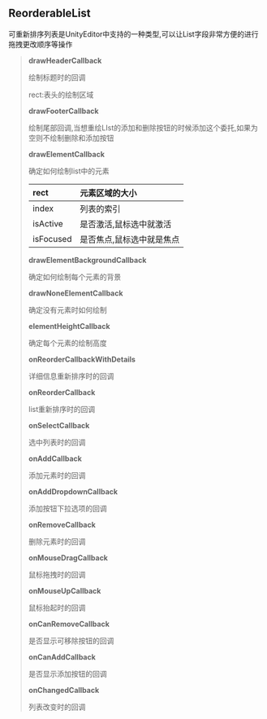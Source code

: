 ## ReorderableList

可重新排序列表是UnityEditor中支持的一种类型,可以让List字段非常方便的进行拖拽更改顺序等操作

> **drawHeaderCallback**
>
> 绘制标题时的回调
>
> rect:表头的绘制区域
>
> **drawFooterCallback**
>
> 绘制尾部回调,当想重绘LIst的添加和删除按钮的时候添加这个委托,如果为空则不绘制删除和添加按钮
>
> **drawElementCallback**
>
> 确定如何绘制list中的元素
>
> | rect      | 元素区域的大小            |
> | :-------- | :------------------------ |
> | index     | 列表的索引                |
> | isActive  | 是否激活,鼠标选中就激活   |
> | isFocused | 是否焦点,鼠标选中就是焦点 |
>
> **drawElementBackgroundCallback** 
>
> 确定如何绘制每个元素的背景
>
> **drawNoneElementCallback**
>
> 确定没有元素时如何绘制
>
> **elementHeightCallback**
>
> 确定每个元素的绘制高度
>
> **onReorderCallbackWithDetails**
>
> 详细信息重新排序时的回调
>
> **onReorderCallback**
>
> list重新排序时的回调
>
> **onSelectCallback**
>
> 选中列表时的回调
>
> **onAddCallback**
>
> 添加元素时的回调
>
> **onAddDropdownCallback**
>
> 添加按钮下拉选项的回调
>
> **onRemoveCallback**
>
> 删除元素时的回调
>
> **onMouseDragCallback**
>
> 鼠标拖拽时的回调
>
> **onMouseUpCallback**
>
> 鼠标抬起时的回调
>
> **onCanRemoveCallback**
>
> 是否显示可移除按钮的回调
>
> **onCanAddCallback**
>
> 是否显示添加按钮的回调
>
> **onChangedCallback**
>
> 列表改变时的回调

